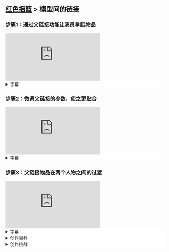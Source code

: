 ## [红色摇篮](https://keepwork.com/official/open/lessons/redanim/index) > 模型间的链接

### 步骤1：通过父链接功能让演员拿起物品


<div class="aspect-ratio">
  <iframe src="https://macros.keepwork.com/?projectId=1068699&capture=12.1"   frameborder="0" allowfullscreen="true"></iframe>
</div>

<details style="background-color:white">
  <summary>字幕</summary><p>

打开电影方块，使用鼠标【右键】选择最左边的演员
点击鼠标右键，在菜单中选择【重命名】按钮
在【名称】框中输入“boy2”，点击【确定】
接着我们需要获得演员握住火炬的骨骼关键点信息，点击【动作】按钮
在弹出菜单中选择【骨骼】，或者按键盘数字键1
可以在【骨骼】和【动作】这两个菜单之间进行切换
切换到【骨骼】模式，可以看到演员身上许多骨骼线
我们按键盘上的【W】键，拉近观察的距离
点击一次演员左手中间的骨骼点，系统会自动获取到这个骨骼点的信息
点击鼠标右键选择第二个演员——火把
点击【动作】按钮，在弹出的菜单中选择【父链接】或按下键盘上的数字键0
点击时间轴右边的【+】，或按下键盘的【K】键
这时会发现在【父链接】界面中所有信息
都已经默认填写成刚才获取的“boy2”的骨骼点信息
点击【确定】，火炬就拿到了演员手中

</p></details>


### 步骤2：微调父链接的参数，使之更贴合



<div class="aspect-ratio">
  <iframe src="https://macros.keepwork.com/?projectId=1068699&capture=12.2"   frameborder="0" allowfullscreen="true"></iframe>
</div>

<details style="background-color:white">
  <summary>字幕</summary><p>
  
打开电影方块，使用鼠标【右键】选择最左边的演员——火把
点击【动作】按钮，在弹出的菜单中选择【父链接】或按下键盘上的数字键0
在父链接模式下，可以看到类似【移动】和【三轴旋转】的工具
拖动红色环，使火炬旋转180度
拖动蓝色方向箭头，使火炬离手更远一些。即可完成整个调整

</p></details>

### 步骤3：父链接物品在两个人物之间的过渡


<div class="aspect-ratio">
  <iframe src="https://macros.keepwork.com/?projectId=1068699&capture=12.3"   frameborder="0" allowfullscreen="true"></iframe>
</div>

<details style="background-color:white">
  <summary>字幕</summary><p>

打开电影方块，拖动时间轴滑块可以看到，第一个演员和第二个演员完成了交接
第二个演员在第4000毫秒的时候来到了第三个演员的面前
此时我们看到火把没有从第二个演员手中跑到第三个演员手中
所以问题的实质是火把的父链接没能顺利从第二个演员过渡到第三个演员
在【电影片段】菜单中找到第三个演员
将鼠标移动到他的身上，可以看到他的名字是“boy3”
使用鼠标【右键】选择这个演员，点击【动作】按钮在弹出菜单中选择【骨骼】
移动摄影机靠近演员的左手，点击手掌中心的骨骼获得骨骼信息
使用鼠标【右键】选择中间的演员——火把
点击【动作】按钮，在弹出的菜单中选择【父链接】或按下键盘上的数字键0
在父链接模式下，拖动时间轴滑块第4000毫秒
点击时间轴右边的【+】，或按下键盘的【K】键
在这里生成一个新的父链接关键帧，点击【确定】
将时间轴滑块归零，点击播放，一场完整的接力就完成啦！

</p></details>



<details style="background-color:white">
  <summary>创作百科</summary><p>

#### 井冈山火炬广场
 
![](https://api.keepwork.com/ts-storage/siteFiles/23284/raw#1665734854472image.png)
  
井冈山南山火炬广场南山公园始建于1968年,2017年经过改造提升后，山顶上建设的火炬广场树立着90个火炬,有一个36.7米高的星火相传主题雕塑“火炬”映入眼帘。这是国内至今最高的红色主题雕塑,其中主火炬雕塑高34米，寓意着毛泽东同志在34岁时带领红军上井冈,主火炬底座高2.7米,标志着井冈山革命根据地在1927年创立，点燃了“农村包围城市”的星星之火，孕育了伟大的井冈山精神，引领着革命力量走向了更加广阔的天地。


#### 骨骼动画
 
![](https://api.keepwork.com/ts-storage/siteFiles/23285/raw#1665734920801image.png)
骨骼动画是模型动画中的一种，当前有两种模型动画的方式:顶点动画和骨骼动画。在骨骼动画中,模型具有互相连接的“骨骼”组成的骨架结构,通过改变骨骼的朝向和位置来为模型生成动画。顶点动画中,每帧动画其实就是模型特定姿态的一个“快照”。通过在帧之间插值的方法,引擎可以得到平滑的动画效果。骨骼动画比顶点动画要求更高的处理器性能,但同时它也具有更多的优点,骨骼动画可以更容易、更快捷地创建。不同的骨骼动画可以被结合到一起——比如，模型可以转动头部、射击并且同时也在走路。一些引擎可以实时操纵单个骨骼，这样就可以和环境更加准确地进行交互——模型可以俯身并向某个方向观察或射击，或者从地上的某个地方捡起一个东西。多数引擎支持顶点动画,但不是所有的引擎都支持骨骼动画。
</p></details>

<details style="background-color:white">
  <summary>创作挑战</summary><p>

请下载Windows版\Mac版帕拉卡软件


</p></details>


